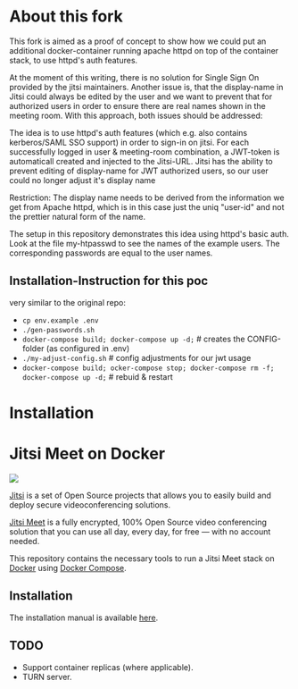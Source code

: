 # About this fork

This fork is aimed as a proof of concept to show how we could put an
additional docker-container running apache httpd on top of the
container stack, to use httpd's auth features.

At the moment of this writing, there is no solution for Single Sign On
provided by the jitsi maintainers. Another issue is, that the display-name
in Jitsi could always be edited by the user and we want to prevent that for
authorized users in order to ensure there are real names shown in the meeting
room. With this approach, both issues should be addressed:

The idea is to use httpd's auth features (which e.g. also contains kerberos/SAML
SSO support) in order to sign-in on jitsi. For each successfully logged in
user & meeting-room combination, a JWT-token is automaticall created and injected to
the Jitsi-URL. Jitsi has the ability to prevent editing of display-name for
JWT authorized users, so our user could no longer adjust it's display name

Restriction: The display name needs to be derived from the information we get from 
Apache httpd, which is in this case just the uniq "user-id" and not the prettier
natural form of the name.

The setup in this repository demonstrates this idea using httpd's basic auth.
Look at the file my-htpasswd to see the names of the example users. The corresponding
passwords are equal to the user names.

## Installation-Instruction for this poc

very similar to the original repo:

* `cp env.example .env`
* `./gen-passwords.sh`
* `docker-compose build; docker-compose up -d;` # creates the CONFIG-folder (as configured in .env)
* `./my-adjust-config.sh` # config adjustments for our jwt usage
* `docker-compose build; ocker-compose stop; docker-compose rm -f; docker-compose up -d;` # rebuid & restart


Installation
============

# Jitsi Meet on Docker

![](resources/jitsi-docker.png)

[Jitsi](https://jitsi.org/) is a set of Open Source projects that allows you to easily build and deploy secure videoconferencing solutions.

[Jitsi Meet](https://jitsi.org/jitsi-meet/) is a fully encrypted, 100% Open Source video conferencing solution that you can use all day, every day, for free — with no account needed.

This repository contains the necessary tools to run a Jitsi Meet stack on [Docker](https://www.docker.com) using [Docker Compose](https://docs.docker.com/compose/).

## Installation

The installation manual is available [here](https://jitsi.github.io/handbook/docs/devops-guide/devops-guide-docker).

## TODO

* Support container replicas (where applicable).
* TURN server.

